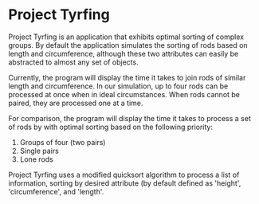 Project Tyrfing
==

Project Tyrfing is an application that exhibits optimal sorting of complex groups. By default the application simulates the sorting of rods based on length and circumference, although these two attributes can easily be abstracted to almost any set of objects.

Currently, the program will display the time it takes to join rods of similar length and circumference. In our simulation, up to four rods can be processed at once when in ideal circumstances. When rods cannot be paired, they are processed one at a time.

For comparison, the program will display the time it takes to process a set of rods by with optimal sorting based on the following priority:

1.  Groups of four (two pairs)
2.  Single pairs
3.  Lone rods

Project Tyrfing uses a modified quicksort algorithm to process a list of information, sorting by desired attribute (by default defined as 'height', 'circumference', and 'length'.